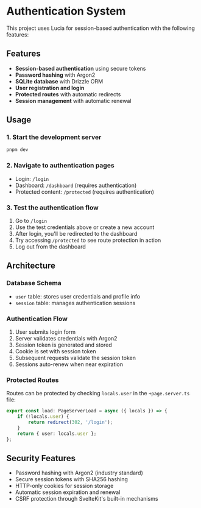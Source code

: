 # Authentication System

This project uses Lucia for session-based authentication with the following features:

## Features

- **Session-based authentication** using secure tokens
- **Password hashing** with Argon2
- **SQLite database** with Drizzle ORM
- **User registration and login**
- **Protected routes** with automatic redirects
- **Session management** with automatic renewal

## Usage

### 1. Start the development server

```bash
pnpm dev
```

### 2. Navigate to authentication pages

- Login: `/login`
- Dashboard: `/dashboard` (requires authentication)
- Protected content: `/protected` (requires authentication)

### 3. Test the authentication flow

1. Go to `/login`
2. Use the test credentials above or create a new account
3. After login, you'll be redirected to the dashboard
4. Try accessing `/protected` to see route protection in action
5. Log out from the dashboard

## Architecture

### Database Schema

- `user` table: stores user credentials and profile info
- `session` table: manages authentication sessions

### Authentication Flow

1. User submits login form
2. Server validates credentials with Argon2
3. Session token is generated and stored
4. Cookie is set with session token
5. Subsequent requests validate the session token
6. Sessions auto-renew when near expiration

### Protected Routes

Routes can be protected by checking `locals.user` in the `+page.server.ts` file:

```typescript
export const load: PageServerLoad = async ({ locals }) => {
	if (!locals.user) {
		return redirect(302, '/login');
	}
	return { user: locals.user };
};
```

## Security Features

- Password hashing with Argon2 (industry standard)
- Secure session tokens with SHA256 hashing
- HTTP-only cookies for session storage
- Automatic session expiration and renewal
- CSRF protection through SvelteKit's built-in mechanisms
